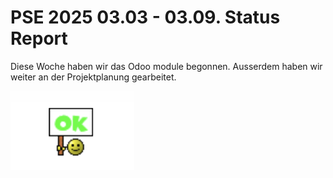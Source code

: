 # PSE 2025 03.03 - 03.09. Status Report

Diese Woche haben wir das Odoo module begonnen.
Ausserdem haben wir weiter an der Projektplanung gearbeitet.

![StatusOK.png](statusgrafiken/StatusOK.png)


